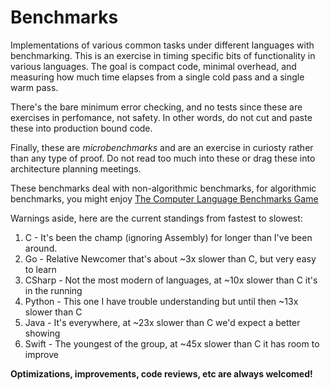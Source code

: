 # Benchmarks

Implementations of various common tasks under different languages with benchmarking. This is an exercise in timing specific bits of functionality in various languages. The goal is compact code, minimal overhead, and measuring how much time elapses from a single cold pass and a single warm pass.

There's the bare minimum error checking, and no tests since these are exercises in perfomance, not safety. In other words, do not cut and paste these into production bound code.

Finally, these are *microbenchmarks* and are an exercise in curiosty rather than any type of proof. Do not read too much into these or drag these into architecture planning meetings.

These benchmarks deal with non-algorithmic benchmarks, for algorithmic benchmarks, you might enjoy [The Computer Language Benchmarks Game](http://benchmarksgame.alioth.debian.org)

Warnings aside, here are the current standings from fastest to slowest:

1. C - It's been the champ (ignoring Assembly) for longer than I've been around.
1. Go - Relative Newcomer that's about ~3x slower than C, but very easy to learn
1. CSharp - Not the most modern of languages, at ~10x slower than C it's in the running
1. Python - This one I have trouble understanding but until then ~13x slower than C
1. Java - It's everywhere, at ~23x slower than C we'd expect a better showing
1. Swift - The youngest of the group, at ~45x slower than C it has room to improve

**Optimizations, improvements, code reviews, etc are always welcomed!**
